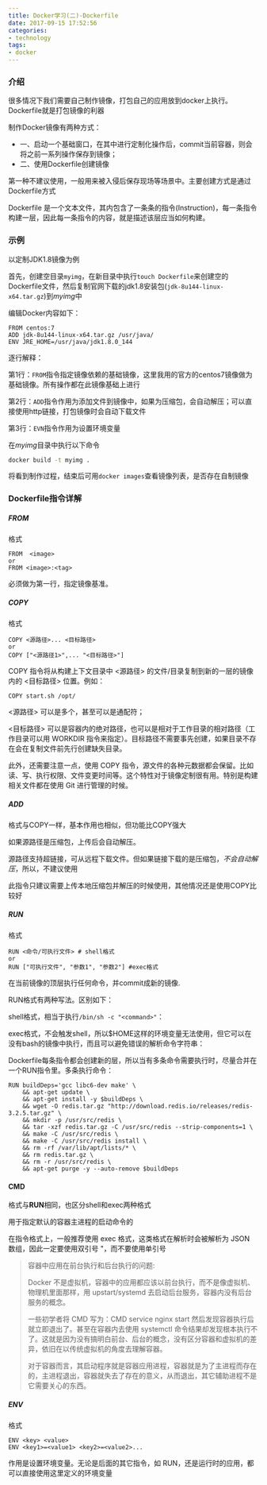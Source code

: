 ```yaml
---
title: Docker学习(二)-Dockerfile
date: 2017-09-15 17:52:56
categories:
- technology
tags:
- docker
---
```

### 介绍
很多情况下我们需要自己制作镜像，打包自己的应用放到docker上执行。Dockerfile就是打包镜像的利器

制作Docker镜像有两种方式：

* 一、启动一个基础窗口，在其中进行定制化操作后，commit当前容器，则会将之前一系列操作保存到镜像；
* 二、使用Dockerfile创建镜像

第一种不建议使用，一般用来被入侵后保存现场等场景中。主要创建方式是通过Dockerfile方式

Dockerfile 是一个文本文件，其内包含了一条条的指令(Instruction)，每一条指令构建一层，因此每一条指令的内容，就是描述该层应当如何构建。
<!-- more -->
### 示例

以定制JDK1.8镜像为例

首先，创建空目录`myimg`，在新目录中执行`touch Dockerfile`来创建空的Dockerfile文件，然后复制官网下载的jdk1.8安装包(`jdk-8u144-linux-x64.tar.gz`)到*myimg*中

编辑Docker内容如下：
```
FROM centos:7
ADD jdk-8u144-linux-x64.tar.gz /usr/java/
ENV JRE_HOME=/usr/java/jdk1.8.0_144
```
逐行解释：

第1行：`FROM`指令指定镜像依赖的基础镜像，这里我用的官方的centos7镜像做为基础镜像。所有操作都在此镜像基础上进行

第2行：`ADD`指令作用为添加文件到镜像中，如果为压缩包，会自动解压；可以直接使用http链接，打包镜像时会自动下载文件

第3行：`EVN`指令作用为设置环境变量

在*myimg*目录中执行以下命令
```bash
docker build -t myimg .
```
将看到制作过程，结束后可用`docker images`查看镜像列表，是否存在自制镜像

### Dockerfile指令详解

##### FROM
格式
```
FROM  <image>
or
FROM <image>:<tag>
```
必须做为第一行，指定镜像基准。

##### COPY
格式
```
COPY <源路径>... <目标路径>
or
COPY ["<源路径1>",... "<目标路径>"]
```
COPY 指令将从构建上下文目录中 <源路径> 的文件/目录复制到新的一层的镜像内的 <目标路径> 位置。例如：
```
COPY start.sh /opt/
```
<源路径> 可以是多个，甚至可以是通配符；

<目标路径> 可以是容器内的绝对路径，也可以是相对于工作目录的相对路径（工作目录可以用 WORKDIR 指令来指定）。目标路径不需要事先创建，如果目录不存在会在复制文件前先行创建缺失目录。
                     
此外，还需要注意一点，使用 COPY 指令，源文件的各种元数据都会保留。比如读、写、执行权限、文件变更时间等。这个特性对于镜像定制很有用。特别是构建相关文件都在使用 Git 进行管理的时候。

##### ADD
格式与COPY一样，基本作用也相似，但功能比COPY强大

如果源路径是压缩包，上传后会自动解压。

源路径支持超链接，可从远程下载文件。但如果链接下载的是压缩包，*不会自动解压*，所以，不建议使用

此指令只建议需要上传本地压缩包并解压的时候使用，其他情况还是使用COPY比较好

##### RUN
格式
```
RUN <命令/可执行文件> # shell格式
or
RUN ["可执行文件", "参数1", "参数2"] #exec格式
```
在当前镜像的顶层执行任何命令，并commit成新的镜像.

RUN格式有两种写法。区别如下：

shell格式，相当于执行`/bin/sh -c "<command>"`：

exec格式，不会触发shell，所以$HOME这样的环境变量无法使用，但它可以在没有bash的镜像中执行，而且可以避免错误的解析命令字符串：

Dockerfile每条指令都会创建新的层，所以当有多条命令需要执行时，尽量合并在一个RUN指令里。多条执行命令：
```
RUN buildDeps='gcc libc6-dev make' \
    && apt-get update \
    && apt-get install -y $buildDeps \
    && wget -O redis.tar.gz "http://download.redis.io/releases/redis-3.2.5.tar.gz" \
    && mkdir -p /usr/src/redis \
    && tar -xzf redis.tar.gz -C /usr/src/redis --strip-components=1 \
    && make -C /usr/src/redis \
    && make -C /usr/src/redis install \
    && rm -rf /var/lib/apt/lists/* \
    && rm redis.tar.gz \
    && rm -r /usr/src/redis \
    && apt-get purge -y --auto-remove $buildDeps
```

#### CMD
格式与**RUN**相同，也区分shell和exec两种格式

用于指定默认的容器主进程的启动命令的

在指令格式上，一般推荐使用 exec 格式，这类格式在解析时会被解析为 JSON 数组，因此一定要使用双引号 "，而不要使用单引号

>容器中应用在前台执行和后台执行的问题:
>
>Docker 不是虚拟机，容器中的应用都应该以前台执行，而不是像虚拟机、物理机里面那样，用 upstart/systemd 去启动后台服务，容器内没有后台服务的概念。
>
>一些初学者将 CMD 写为：CMD service nginx start
 然后发现容器执行后就立即退出了。甚至在容器内去使用 systemctl 命令结果却发现根本执行不了。这就是因为没有搞明白前台、后台的概念，没有区分容器和虚拟机的差异，依旧在以传统虚拟机的角度去理解容器。
>
>对于容器而言，其启动程序就是容器应用进程，容器就是为了主进程而存在的，主进程退出，容器就失去了存在的意义，从而退出，其它辅助进程不是它需要关心的东西。

##### ENV
格式
```
ENV <key> <value>
ENV <key1>=<value1> <key2>=<value2>...
```
作用是设置环境变量。无论是后面的其它指令，如 RUN，还是运行时的应用，都可以直接使用这里定义的环境变量
